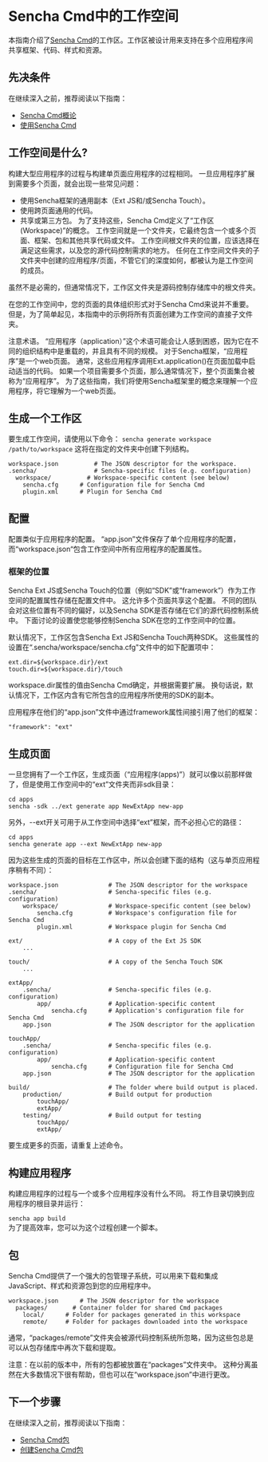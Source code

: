 # Sencha Cmd中的工作空间
本指南介绍了[Sencha Cmd](http://www.sencha.com/products/sencha-cmd/)的工作区。工作区被设计用来支持在多个应用程序间共享框架、代码、样式和资源。
## 先决条件
在继续深入之前，推荐阅读以下指南：

- [Sencha Cmd概论](http://docs.sencha.com/cmd/6.5.1/guides/intro_to_cmd.html)
- [使用Sencha Cmd](http://docs.sencha.com/cmd/6.5.1/guides/extjs/cmd_app.html)
## 工作空间是什么?
构建大型应用程序的过程与构建单页面应用程序的过程相同。
一旦应用程序扩展到需要多个页面，就会出现一些常见问题：

- 使用Sencha框架的通用副本（Ext JS和/或Sencha Touch）。
- 使用跨页面通用的代码。
- 共享或第三方包。
为了支持这些，Sencha Cmd定义了“工作区(Workspace)”的概念。
工作空间就是一个文件夹，它最终包含一个或多个页面、框架、包和其他共享代码或文件。
工作空间根文件夹的位置，应该选择在满足这些需求，以及您的源代码控制需求的地方。
任何在工作空间文件夹的子文件夹中创建的应用程序/页面，不管它们的深度如何，都被认为是工作空间的成员。

虽然不是必需的，但通常情况下，工作区文件夹是源码控制存储库中的根文件夹。

在您的工作空间中，您的页面的具体组织形式对于Sencha Cmd来说并不重要。
但是，为了简单起见，本指南中的示例将所有页面创建为工作空间的直接子文件夹。

注意术语。
“应用程序（application）”这个术语可能会让人感到困惑，因为它在不同的组织结构中是重载的，并且具有不同的规模。
对于Sencha框架，“应用程序”是一个web页面。
通常，这些应用程序调用Ext.application()在页面加载中启动适当的代码。
如果一个项目需要多个页面，那么通常情况下，整个页面集合被称为“应用程序”。
为了这些指南，我们将使用Sencha框架里的概念来理解一个应用程序，将它理解为一个web页面。

## 生成一个工作区
要生成工作空间，请使用以下命令：
`sencha generate workspace /path/to/workspace`
这将在指定的文件夹中创建下列结构。

    workspace.json          # The JSON descriptor for the workspace.
    .sencha/                # Sencha-specific files (e.g. configuration)
      workspace/          # Workspace-specific content (see below)
        sencha.cfg      # Configuration file for Sencha Cmd
        plugin.xml      # Plugin for Sencha Cmd
## 配置
配置类似于应用程序的配置。
“app.json”文件保存了单个应用程序的配置，而“workspace.json“包含工作空间中所有应用程序的配置属性。
### 框架的位置
Sencha Ext JS或Sencha Touch的位置（例如“SDK”或“framework”）作为工作空间的配置属性存储在配置文件中。
这允许多个页面共享这个配置。
不同的团队会对这些位置有不同的偏好，以及Sencha SDK是否存储在它们的源代码控制系统中。
下面讨论的设置使您能够控制Sencha SDK在您的工作空间中的位置。

默认情况下，工作区包含Sencha Ext JS和Sencha Touch两种SDK。
这些属性的设置在“.sencha/workspace/sencha.cfg"文件中的如下配置项中：        

    ext.dir=${workspace.dir}/ext
    touch.dir=${workspace.dir}/touch
workspace.dir属性的值由Sencha Cmd确定，并根据需要扩展。
换句话说，默认情况下，工作区内含有它所包含的应用程序所使用的SDK的副本。

应用程序在他们的“app.json”文件中通过framework属性间接引用了他们的框架：

    "framework": "ext"   
## 生成页面
 一旦您拥有了一个工作区，生成页面（“应用程序(apps)”）就可以像以前那样做了，但是使用工作空间中的“ext”文件夹而非sdk目录：
 
    cd apps
    sencha -sdk ../ext generate app NewExtApp new-app
另外，--ext开关可用于从工作空间中选择“ext”框架，而不必担心它的路径：

    cd apps
    sencha generate app --ext NewExtApp new-app
因为这些生成的页面的目标在工作区中，所以会创建下面的结构（这与单页应用程序稍有不同）：

    workspace.json              # The JSON descriptor for the workspace
    .sencha/                    # Sencha-specific files (e.g. configuration)
        workspace/              # Workspace-specific content (see below)
            sencha.cfg          # Workspace's configuration file for Sencha Cmd
            plugin.xml          # Workspace plugin for Sencha Cmd
    
    ext/                        # A copy of the Ext JS SDK
        ...
    
    touch/                      # A copy of the Sencha Touch SDK
        ...
    
    extApp/
        .sencha/                # Sencha-specific files (e.g. configuration)
            app/                # Application-specific content
                sencha.cfg      # Application's configuration file for Sencha Cmd
        app.json                # The JSON descriptor for the application
    
    touchApp/
        .sencha/                # Sencha-specific files (e.g. configuration)
            app/                # Application-specific content
                sencha.cfg      # Configuration file for Sencha Cmd
        app.json                # The JSON descriptor for the application
    
    build/                      # The folder where build output is placed.
        production/             # Build output for production
            touchApp/
            extApp/
        testing/                # Build output for testing
            touchApp/
            extApp/
要生成更多的页面，请重复上述命令。

## 构建应用程序
构建应用程序的过程与一个或多个应用程序没有什么不同。
将工作目录切换到应用程序的根目录并运行：  

`sencha app build`    
为了提高效率，您可以为这个过程创建一个脚本。

## 包
Sencha Cmd提供了一个强大的包管理子系统，可以用来下载和集成JavaScript、样式和资源包到您的应用程序中。

    workspace.json      # The JSON descriptor for the workspace
      packages/       # Container folder for shared Cmd packages
        local/      # Folder for packages generated in this workspace
        remote/     # Folder for packages downloaded into the workspace     

通常，“packages/remote”文件夹会被源代码控制系统所忽略，因为这些包总是可以从包存储库中再次下载和提取。

注意：在以前的版本中，所有的包都被放置在“packages”文件夹中。
这种分离虽然在大多数情况下很有帮助，但也可以在“workspace.json”中进行更改。

## 下一个步骤
在继续深入之前，推荐阅读以下指南：

- [Sencha Cmd包](http://docs.sencha.com/cmd/6.5.1/6.x/cmd_packages/cmd_packages.html)
- [创建Sencha Cmd包](http://docs.sencha.com/cmd/6.5.1/guides/cmd_packages/cmd_creating_packages.html)                             